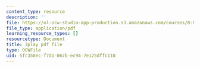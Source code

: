 ```yaml
---
content_type: resource
description: ''
file: https://ol-ocw-studio-app-production.s3.amazonaws.com/courses/8-01sc-classical-mechanics-fall-2016/5fc358ecf7d1067bec947e125dffc110_O_M8asN10oQ.pdf
file_type: application/pdf
learning_resource_types: []
resourcetype: Document
title: 3play pdf file
type: OCWFile
uid: 5fc358ec-f7d1-067b-ec94-7e125dffc110
---
```

